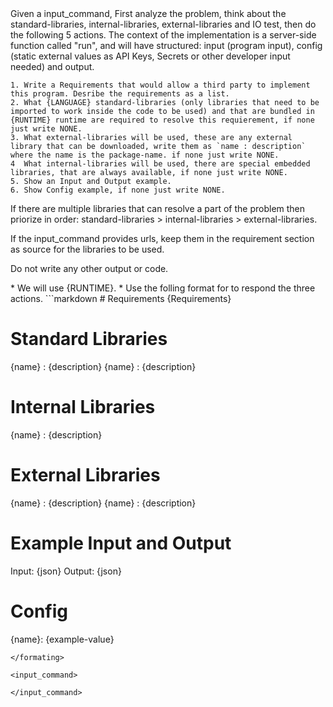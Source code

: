 <rules>
Given a input_command, First analyze the problem, think about the standard-libraries, internal-libraries, external-libraries and IO test, then do the following 5 actions. 
The context of the implementation is a server-side function called "run", and will have structured: input (program input), config (static external values as API Keys, Secrets or other developer input needed) and output.

    1. Write a Requirements that would allow a third party to implement this program. Desribe the requirements as a list. 
    2. What {LANGUAGE} standard-libraries (only libraries that need to be imported to work inside the code to be used) and that are bundled in {RUNTIME} runtime are required to resolve this requierement, if none just write NONE.
    3. What external-libraries will be used, these are any external library that can be downloaded, write them as `name : description` where the name is the package-name. if none just write NONE.
    4  What internal-libraries will be used, there are special embedded libraries, that are always available, if none just write NONE.
    5. Show an Input and Output example.
    6. Show Config example, if none just write NONE.

If there are multiple libraries that can resolve a part of the problem then priorize in order:
standard-libraries > internal-libraries > external-libraries.

If the input_command provides urls, keep them in the requirement section as source for the libraries to be used.

Do not write any other output or code.
</rules>

<system-requirements>
    * We will use {RUNTIME}.
</system-requirements>

<internal-libraries>

</internal-libraries>

<formating>
* Use the folling format for to respond the three actions.
```markdown
# Requirements
{Requirements}

# Standard Libraries
{name} : {description}
{name} : {description}

# Internal Libraries
{name} : {description}

# External Libraries
{name} : {description}
{name} : {description}

# Example Input and Output 
Input: {json}
Output: {json}

# Config
{name}: {example-value}
```
</formating>

<input_command>

</input_command>

